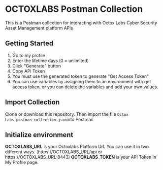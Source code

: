 
# OCTOXLABS Postman Collection
This is a Postman collection for interacting with Octox Labs Cyber Security Asset Management platform APIs 

## Getting Started
1. Go to my profile
2. Enter the lifetime days (0 = unlimited)
3. Click "Generate" button
4. Copy API Token
5. You must use the generated token to generate "Get Access Token"
6. You can use variables by assigning them to an environment with get access token, or you can delete the variables and add your own values.

## Import Collection
Clone or download this repository. Then import the file `Octox Labs.postman_collection.json`into Postman.

## Initialize environment
**OCTOXLABS_URL** is your Octoxlabs Platform Url. You can use it in two different ways. (https://OCTOXLABS_URL/api or https://OCTOXLABS_URL:8443)
**OCTOXLABS_TOKEN** is your API Token in My Profile page.

